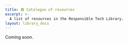 ```yaml
---
title: 🟢 Catalogue of resources
excerpt: >-
  A list of resources in the Responsible Tech Library.
layout: library_docs
---
```


Coming soon.
